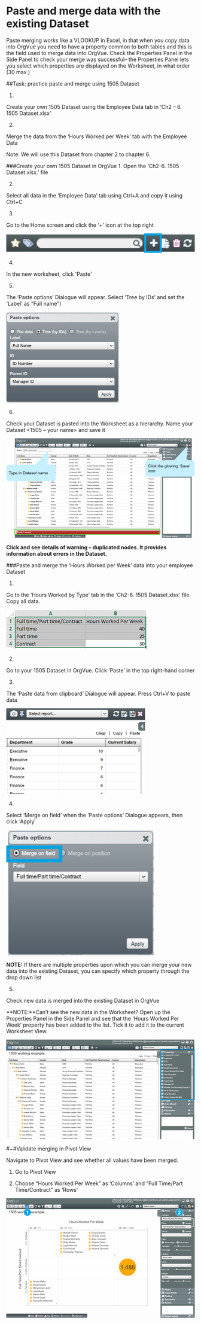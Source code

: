 # Paste and merge data with the existing Dataset

Paste merging works like a VLOOKUP in Excel, in that when you copy data into OrgVue you need to have a property common to both tables and this is the field used to merge data into OrgVue.
Check the Properties Panel in the Side Panel to check your merge was successful– the Properties Panel lets you select which properties are displayed on the Worksheet, in what order (30 max.)  

##Task: practice paste and merge using 1505 Dataset

1.
Create your own 1505 Dataset using the Employee Data tab in ‘Ch2 – 6. 1505 Dataset.xlsx’ 

2.
Merge the data from the ‘Hours Worked per Week’ tab with the Employee Data

Note: We will use this Dataset from chapter 2 to chapter 6.

###Create your own 1505 Dataset in OrgVue
1.
Open the ‘Ch2-6. 1505 Dataset.xlsx.’ file

2.
Select all data in the ‘Employee Data’ tab using Ctrl+A and copy it using Ctrl+C

3.
Go to the Home screen and click the ‘+’ icon at the top right

![](2-001.createdatasets.png)

4.
In the new worksheet, click 'Paste'

5.
The ‘Paste options’ Dialogue will appear. Select ‘Tree by IDs’ and set the ‘Label’ as “Full name”)

![](2-002.pasteoptions.png)

6.
Check your Dataset is pasted into the Worksheet as a hierarchy. Name your Dataset <1505 – your name> and save it

![](2-003.namedataset.png)

**Click and see details of warning – duplicated nodes. It provides information about errors in the Dataset.**



###Paste and merge the ‘Hours Worked per Week’ data into your employee Dataset

1.
Go to the ‘Hours Worked by Type’ tab in the ‘Ch2-6. 1505 Dataset.xlsx’ file. Copy all data.

![](2-004.copyhoursexcel.png)

2.
Go to your 1505 Dataset in OrgVue. Click ‘Paste’ in the top right-hand corner




3.
The ‘Paste data from clipboard’ Dialogue will appear. Press Ctrl+V to paste data

![](2-005.pastehoursdata.png)

4.
Select ‘Merge on field’ when the ‘Paste options’ Dialogue appears, then click ‘Apply’

![](2-006.pasteoptions.png)

**NOTE:** If there are multiple properties upon which you can merge your new data into the existing Dataset, you can specify which property through the drop down list

5.
Check new data is merged into the existing Dataset in OrgVue

**NOTE:**Can’t see the new data in the Worksheet?
Open up the Properties Panel in the Side Panel and see that the ‘Hours Worked Per Week’ property has been added to the list. Tick it to add it to the current Worksheet View.

![](2-007.checkdatamerged.png)

#~#Validate merging in Pivot View

Navigate to Pivot View and see whether all values have been merged.

1. Go to Pivot View 

2. Choose “Hours Worked Per Week” as ‘Columns’ and “Full Time/Part Time/Contract” as ‘Rows’ 

![](2-008.mergeddatapivot.png)
















